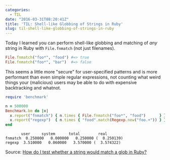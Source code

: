 ```yaml
---
categories:
  - TIL
date: "2016-03-31T08:20:41Z"
title: 'TIL: Shell-like Globbing of Strings in Ruby'
slug: til-shell-like-globbing-of-strings-in-ruby
---
```


Today I learned you can perform shell-like globbing and matching of _any_ string in Ruby with `File.fnmatch` (not just filenames).

```ruby
File.fnmatch("foo*", "food") #=> true
File.fnmatch("foo*", "bar")  #=> false
```

This seems a little more "secure" for user-specified patterns and is more performant than even simple regular expressions, not counting what weird things your (malicious) users may be able to do with expensive backtracking and whatnot.

```ruby
require 'benchmark'

n = 500000
Benchmark.bm do |x|
  x.report("fnmatch") { n.times { File.fnmatch("foo*", "food")      } }
  x.report("regexp")  { n.times { "food".match(Regexp.new("foo.+")) } }
end
```

           user     system      total        real
    fnmatch  0.250000   0.000000   0.250000 (  0.250139)
    regexp  3.510000   0.060000   3.570000 (  3.574322)

Source: [How do I test whether a string would match a glob in Ruby?](http://stackoverflow.com/questions/7186361/how-do-i-test-whether-a-string-would-match-a-glob-in-ruby)

